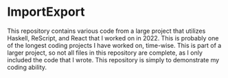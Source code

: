 # ImportExport
This repository contains various code from a large project that utilizes Haskell, ReScript, and React that I worked on in 2022. This is probably one of the longest coding projects I have worked on, time-wise. This is part of a larger project, so not all files in this repository are complete, as I only included the code that I wrote. This repository is simply to demonstrate my coding ability.
